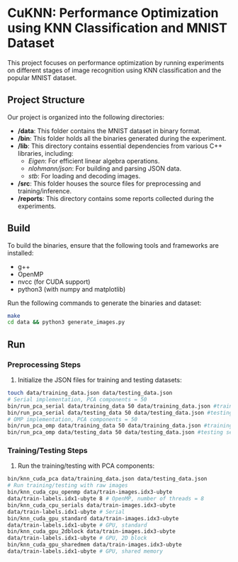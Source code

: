 # CuKNN: Performance Optimization using KNN Classification and MNIST Dataset

This project focuses on performance optimization by running experiments on
different stages of image recognition using KNN classification and the
popular MNIST dataset.

## Project Structure

Our project is organized into the following directories:

- **/data**: This folder contains the MNIST dataset in binary format.
- **/bin**: This folder holds all the binaries generated during the
experiment.
- **/lib**: This directory contains essential dependencies from various
C++ libraries, including:
  - *Eigen*: For efficient linear algebra operations.
  - *nlohmann/json*: For building and parsing JSON data.
  - *stb*: For loading and decoding images.
- **/src**: This folder houses the source files for preprocessing and
training/inference.
- **/reports**: This directory contains some reports collected during the
experiments.

## Build

To build the binaries, ensure that the following tools and frameworks are
installed:

* g++
* OpenMP
* nvcc (for CUDA support)
* python3 (with numpy and matplotlib)

Run the following commands to generate the binaries and dataset:

```sh
make
cd data && python3 generate_images.py
```

## Run

### Preprocessing Steps

1. Initialize the JSON files for training and testing datasets:
```sh
touch data/training_data.json data/testing_data.json
# Serial implementation, PCA components = 50
bin/run_pca_serial data/training_data 50 data/training_data.json #training set
bin/run_pca_serial data/testing_data 50 data/testing_data.json #testing set
# OMP implementation, PCA components = 50
bin/run_pca_omp data/training_data 50 data/training_data.json #training set
bin/run_pca_omp data/testing_data 50 data/testing_data.json #testing set
```

### Training/Testing Steps

1. Run the training/testing with PCA components:
```sh
bin/knn_cuda_pca data/training_data.json data/testing_data.json
# Run training/testing with raw images
bin/knn_cuda_cpu_openmp data/train-images.idx3-ubyte
data/train-labels.idx1-ubyte 8 # OpenMP, number of threads = 8
bin/knn_cuda_cpu_serials data/train-images.idx3-ubyte
data/train-labels.idx1-ubyte # Serial
bin/knn_cuda_gpu_standard data/train-images.idx3-ubyte
data/train-labels.idx1-ubyte # GPU, standard
bin/knn_cuda_gpu_2dblock data/train-images.idx3-ubyte
data/train-labels.idx1-ubyte # GPU, 2D block
bin/knn_cuda_gpu_sharedmem data/train-images.idx3-ubyte
data/train-labels.idx1-ubyte # GPU, shared memory
```
